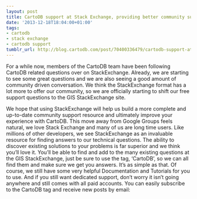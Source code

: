 ```yaml
---
layout: post
title: CartoDB support at Stack Exchange, providing better community support
date: '2013-12-18T18:04:00+01:00'
tags:
- cartodb
- stack exchange
- cartodb support
tumblr_url: http://blog.cartodb.com/post/70400336479/cartodb-support-at-stack-exchange-providing-better
---
```

For a while now, members of the CartoDB team have been following CartoDB related questions over on StackExchange. Already, we are starting to see some great questions and we are also seeing a good amount of community driven conversation. We think the StackExchange format has a lot more to offer our community, so we are officially starting to shift our free support questions to the GIS StackExchange site.

We hope that using StackExchange will help us build a more complete and up-to-date community support resource and ultimately improve your experience with CartoDB. This move away from Google Groups feels natural, we love Stack Exchange and many of us are long time users. Like millions of other developers, we see StackExchange as an invaluable resource for finding answers to our technical questions. The ability to discover existing solutions to your problems is far superior and we think you’ll love it.
You’ll be able to find and add to the many existing questions at the GIS StackExchange, just be sure to use the tag, ‘CartoDB’, so we can all find them and make sure we get you answers. It’s as simple as that. Of course, we still have some very helpful Documentation and Tutorials for you to use. And if you still want dedicated support, don’t worry it isn’t going anywhere and still comes with all paid accounts.
You can easily subscribe to the CartoDB tag and receive new posts by email: 
